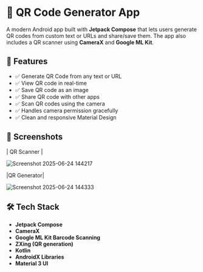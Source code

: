 # 🚀 QR Code Generator App

A modern Android app built with **Jetpack Compose** that lets users generate QR codes from custom text or URLs and share/save them. The app also includes a QR scanner using **CameraX** and **Google ML Kit**.


## 📱 Features

- ✅ Generate QR Code from any text or URL
- ✅ View QR code in real-time
- ✅ Save QR code as an image
- ✅ Share QR code with other apps
- ✅ Scan QR codes using the camera
- ✅ Handles camera permission gracefully
- ✅ Clean and responsive Material Design

## 🎨 Screenshots

| QR Scanner | 

![Screenshot 2025-06-24 144217](https://github.com/user-attachments/assets/5bc7371f-2555-4e81-9e07-8477ef0ad9de)

|QR Generator|

![Screenshot 2025-06-24 144333](https://github.com/user-attachments/assets/c6fb3edf-13fb-4de6-9b5e-a9e84c12be7f)



## 🛠️ Tech Stack

- **Jetpack Compose**
- **CameraX**
- **Google ML Kit Barcode Scanning**
- **ZXing (QR generation)**
- **Kotlin**
- **AndroidX Libraries**
- **Material 3 UI**
